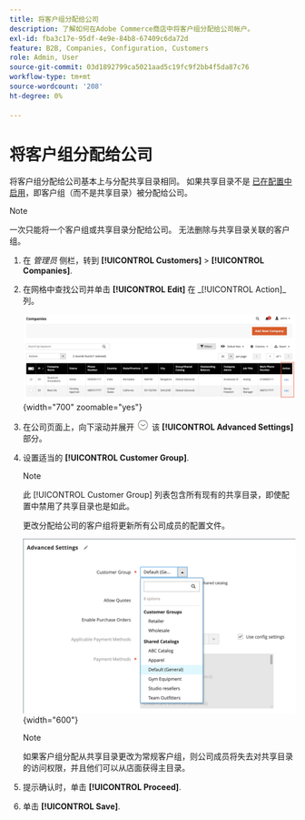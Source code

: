 ```yaml
---
title: 将客户组分配给公司
description: 了解如何在Adobe Commerce商店中将客户组分配给公司帐户。
exl-id: fba3c17e-95df-4e9e-84b8-67409c6da72d
feature: B2B, Companies, Configuration, Customers
role: Admin, User
source-git-commit: 03d1892799ca5021aad5c19fc9f2bb4f5da87c76
workflow-type: tm+mt
source-wordcount: '208'
ht-degree: 0%

---
```


# 将客户组分配给公司

将客户组分配给公司基本上与分配共享目录相同。 如果共享目录不是 [已在配置中启用](enable-basic-features.md)，即客户组（而不是共享目录）被分配给公司。

>[!NOTE]
>
> 一次只能将一个客户组或共享目录分配给公司。 无法删除与共享目录关联的客户组。

1. 在 _管理员_ 侧栏，转到 **[!UICONTROL Customers]** > **[!UICONTROL Companies]**.

1. 在网格中查找公司并单击 **[!UICONTROL Edit]** 在 _[!UICONTROL Action]_列。

   ![编辑公司](./assets/companies-grid-edit.png){width="700" zoomable="yes"}

1. 在公司页面上，向下滚动并展开 ![扩展选择器](../assets/icon-display-expand.png) 该 **[!UICONTROL Advanced Settings]** 部分。

1. 设置适当的 **[!UICONTROL Customer Group]**.

   >[!NOTE]
   >
   >此 [!UICONTROL Customer Group] 列表包含所有现有的共享目录，即使配置中禁用了共享目录也是如此。

   更改分配给公司的客户组将更新所有公司成员的配置文件。

   ![更改客户组或共享目录](./assets/company-advanced-settings-customer-group-admin.png){width="600"}

   >[!NOTE]
   >
   >如果客户组分配从共享目录更改为常规客户组，则公司成员将失去对共享目录的访问权限，并且他们可以从店面获得主目录。

1. 提示确认时，单击 **[!UICONTROL Proceed]**.

1. 单击 **[!UICONTROL Save]**.
